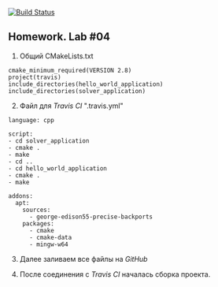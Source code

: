 [![Build Status](https://travis-ci.org/justddreamm/lab04.svg?branch=master)](https://travis-ci.org/justddreamm/lab04)

## Homework. Lab #04


1. Общий CMakeLists.txt

```
cmake_minimum_required(VERSION 2.8)
project(travis)
include_directories(hello_world_application)
include_directories(solver_application)
```

2. Файл для *Travis CI* ".travis.yml"

```
language: cpp

script:
- cd solver_application
- cmake .
- make
- cd ..
- cd hello_world_application
- cmake .
- make

addons:
  apt:
    sources:
      - george-edison55-precise-backports
    packages:
      - cmake
      - cmake-data
      - mingw-w64
```

3. Далее заливаем все файлы на *GitHub*

4. После соединения с *Travis CI* началась сборка проекта.

